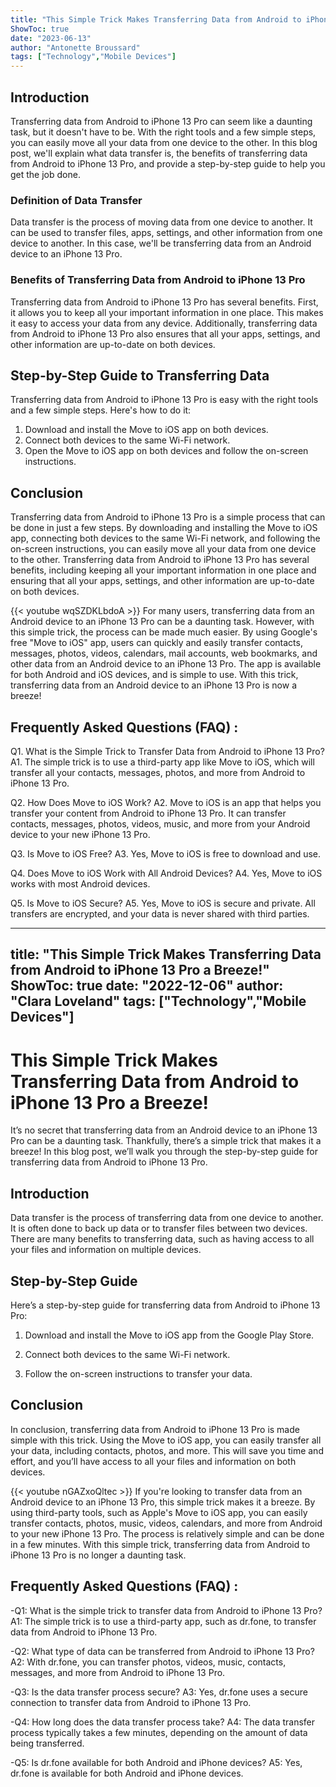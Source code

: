 ```yaml
---
title: "This Simple Trick Makes Transferring Data from Android to iPhone 13 Pro a Breeze!"
ShowToc: true 
date: "2023-06-13"
author: "Antonette Broussard" 
tags: ["Technology","Mobile Devices"]
---
```

## Introduction

Transferring data from Android to iPhone 13 Pro can seem like a daunting task, but it doesn't have to be. With the right tools and a few simple steps, you can easily move all your data from one device to the other. In this blog post, we'll explain what data transfer is, the benefits of transferring data from Android to iPhone 13 Pro, and provide a step-by-step guide to help you get the job done.

### Definition of Data Transfer

Data transfer is the process of moving data from one device to another. It can be used to transfer files, apps, settings, and other information from one device to another. In this case, we'll be transferring data from an Android device to an iPhone 13 Pro.

### Benefits of Transferring Data from Android to iPhone 13 Pro

Transferring data from Android to iPhone 13 Pro has several benefits. First, it allows you to keep all your important information in one place. This makes it easy to access your data from any device. Additionally, transferring data from Android to iPhone 13 Pro also ensures that all your apps, settings, and other information are up-to-date on both devices.

## Step-by-Step Guide to Transferring Data

Transferring data from Android to iPhone 13 Pro is easy with the right tools and a few simple steps. Here's how to do it:

1. Download and install the Move to iOS app on both devices.
2. Connect both devices to the same Wi-Fi network.
3. Open the Move to iOS app on both devices and follow the on-screen instructions.

## Conclusion

Transferring data from Android to iPhone 13 Pro is a simple process that can be done in just a few steps. By downloading and installing the Move to iOS app, connecting both devices to the same Wi-Fi network, and following the on-screen instructions, you can easily move all your data from one device to the other. Transferring data from Android to iPhone 13 Pro has several benefits, including keeping all your important information in one place and ensuring that all your apps, settings, and other information are up-to-date on both devices.

{{< youtube wqSZDKLbdoA >}} 
For many users, transferring data from an Android device to an iPhone 13 Pro can be a daunting task. However, with this simple trick, the process can be made much easier. By using Google's free "Move to iOS" app, users can quickly and easily transfer contacts, messages, photos, videos, calendars, mail accounts, web bookmarks, and other data from an Android device to an iPhone 13 Pro. The app is available for both Android and iOS devices, and is simple to use. With this trick, transferring data from an Android device to an iPhone 13 Pro is now a breeze!

## Frequently Asked Questions (FAQ) :
Q1. What is the Simple Trick to Transfer Data from Android to iPhone 13 Pro? 
A1. The simple trick is to use a third-party app like Move to iOS, which will transfer all your contacts, messages, photos, and more from Android to iPhone 13 Pro. 

Q2. How Does Move to iOS Work? 
A2. Move to iOS is an app that helps you transfer your content from Android to iPhone 13 Pro. It can transfer contacts, messages, photos, videos, music, and more from your Android device to your new iPhone 13 Pro.

Q3. Is Move to iOS Free? 
A3. Yes, Move to iOS is free to download and use.

Q4. Does Move to iOS Work with All Android Devices? 
A4. Yes, Move to iOS works with most Android devices.

Q5. Is Move to iOS Secure? 
A5. Yes, Move to iOS is secure and private. All transfers are encrypted, and your data is never shared with third parties.

---
title: "This Simple Trick Makes Transferring Data from Android to iPhone 13 Pro a Breeze!"
ShowToc: true 
date: "2022-12-06"
author: "Clara Loveland" 
tags: ["Technology","Mobile Devices"]
---
# This Simple Trick Makes Transferring Data from Android to iPhone 13 Pro a Breeze!

It’s no secret that transferring data from an Android device to an iPhone 13 Pro can be a daunting task. Thankfully, there’s a simple trick that makes it a breeze! In this blog post, we’ll walk you through the step-by-step guide for transferring data from Android to iPhone 13 Pro. 

## Introduction 

Data transfer is the process of transferring data from one device to another. It is often done to back up data or to transfer files between two devices. There are many benefits to transferring data, such as having access to all your files and information on multiple devices. 

## Step-by-Step Guide 

Here’s a step-by-step guide for transferring data from Android to iPhone 13 Pro: 

1. Download and install the Move to iOS app from the Google Play Store. 

2. Connect both devices to the same Wi-Fi network. 

3. Follow the on-screen instructions to transfer your data. 

## Conclusion 

In conclusion, transferring data from Android to iPhone 13 Pro is made simple with this trick. Using the Move to iOS app, you can easily transfer all your data, including contacts, photos, and more. This will save you time and effort, and you’ll have access to all your files and information on both devices.

{{< youtube nGAZxoQltec >}} 
If you're looking to transfer data from an Android device to an iPhone 13 Pro, this simple trick makes it a breeze. By using third-party tools, such as Apple's Move to iOS app, you can easily transfer contacts, photos, music, videos, calendars, and more from Android to your new iPhone 13 Pro. The process is relatively simple and can be done in a few minutes. With this simple trick, transferring data from Android to iPhone 13 Pro is no longer a daunting task.

## Frequently Asked Questions (FAQ) :
-Q1: What is the simple trick to transfer data from Android to iPhone 13 Pro?
A1: The simple trick is to use a third-party app, such as dr.fone, to transfer data from Android to iPhone 13 Pro.

-Q2: What type of data can be transferred from Android to iPhone 13 Pro?
A2: With dr.fone, you can transfer photos, videos, music, contacts, messages, and more from Android to iPhone 13 Pro.

-Q3: Is the data transfer process secure?
A3: Yes, dr.fone uses a secure connection to transfer data from Android to iPhone 13 Pro.

-Q4: How long does the data transfer process take?
A4: The data transfer process typically takes a few minutes, depending on the amount of data being transferred.

-Q5: Is dr.fone available for both Android and iPhone devices?
A5: Yes, dr.fone is available for both Android and iPhone devices.


